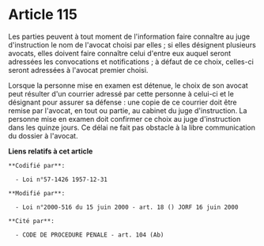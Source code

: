 # Article 115

Les parties peuvent à tout moment de l'information faire connaître au juge d'instruction le nom de l'avocat choisi par
elles ; si elles désignent plusieurs avocats, elles doivent faire connaître celui d'entre eux auquel seront adressées les
convocations et notifications ; à défaut de ce choix, celles-ci seront adressées à l'avocat premier choisi.

Lorsque la personne mise en examen est détenue, le choix de son avocat peut résulter d'un courrier adressé par cette personne
à celui-ci et le désignant pour assurer sa défense : une copie de ce courrier doit être remise par l'avocat, en tout ou
partie, au cabinet du juge d'instruction. La personne mise en examen doit confirmer ce choix au juge d'instruction dans les
quinze jours. Ce délai ne fait pas obstacle à la libre communication du dossier à l'avocat.

**Liens relatifs à cet article**

	**Codifié par**:

	  - Loi n°57-1426 1957-12-31

	**Modifié par**:

	  - Loi n°2000-516 du 15 juin 2000 - art. 18 () JORF 16 juin 2000

	**Cité par**:

	  - CODE DE PROCEDURE PENALE - art. 104 (Ab)
